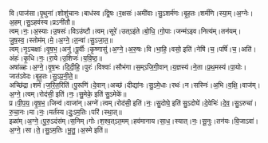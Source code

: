 

  
वि।पाज॑सा।पृ॒थुना॑।शोशु॑चानः।बाध॑स्व।द्वि॒षः।र॒क्षसः॑।अमी॑वाः।सु॒ऽशर्म॑णः।बृ॒ह॒तः।शर्म॑णि।स्या॒म्।अ॒ग्नेः।अ॒हम्।सु॒ऽहव॑स्य।प्रऽनी॑तौ॥  
त्वम्।नः॒।अ॒स्याः।उ॒षसः॑।विऽउ॑ष्टौ।त्वम्।सूरे॑।उत्ऽइ॑ते।बो॒धि॒।गो॒पाः।जन्म॑ऽइव।नित्य॑म्।तन॑यम्।जु॒ष॒स्व॒।स्तोम॑म्।मे॒।अ॒ग्ने॒।त॒न्वा॑।सु॒ऽजा॒त॒॥  
त्वम्।नृ॒ऽचक्षाः॑।वृ॒ष॒भ॒।अनु॑।पू॒र्वीः।कृ॒ष्णासु॑।अ॒ग्ने॒।अ॒रु॒षः।वि।भा॒हि॒।वसो॒ इति॑।नेषि॑।च॒।पर्षि॑।च॒।अति॑।अंहः॑।कृ॒धि।नः॒।रा॒ये।उ॒शिजः॑।य॒वि॒ष्ठ॒॥  
अषा॑ळ्हः।अ॒ग्ने॒।वृ॒ष॒भः।दि॒दी॒हि॒।पुरः॑।विश्वाः॑।सौभ॑गा।स॒म्ऽजि॒गी॒वान्।य॒ज्ञस्य॑।ने॒ता।प्र॒थ॒मस्य॑।पा॒योः।जात॑ऽवेदः।बृ॒ह॒तः।सु॒ऽप्र॒नी॒ते॒॥  
अच्छि॑द्रा।शर्म॑।ज॒रि॒त॒रिति॑।पु॒रूणि॑।दे॒वान्।अच्छ॑।दीद्या॑नः।सु॒ऽमे॒धाः।रथः॑।न।सस्निः॑।अ॒भि।व॒क्षि॒।वाज॑म्।अ॒ग्ने॒।त्वम्।रोद॑सी॒ इति॑।नः॒।सु॒मेके॒ इति॑ सु॒ऽमेके॑॥  
प्र।पी॒प॒य॒।वृ॒ष॒भ॒।जिन्व॑।वाजा॑न्।अग्ने॑।त्वम्।रोद॑सी॒ इति॑।नः॒।सु॒दोघे॒ इति॑ सु॒ऽदोघे॑।दे॒वेभिः॑।दे॒व॒।सु॒ऽरुचा॑।रु॒चा॒नः।मा।नः॒।मर्त॑स्य।दुः॒ऽम॒तिः।परि॑।स्था॒त्॥  
इळा॑म्।अ॒ग्ने॒।पु॒रु॒ऽदंस॑म्।स॒निम्।गोः।श॒श्व॒त्ऽत॒मम्।हव॑मानाय।सा॒ध॒।स्यात्।नः॒।सू॒नुः।तन॑यः।वि॒जाऽवा॑।अ॒ग्ने॒।सा।ते॒।सु॒ऽम॒तिः।भू॒तु॒।अ॒स्मे इति॑॥  
